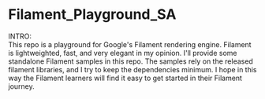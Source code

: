 # Filament_Playground_SA

INTRO:  
This repo is a playground for Google's Filament rendering engine. Filament is lightweighted, fast, and very elegant in my opinion. I'll provide some standalone Filament samples in this repo. The samples rely on the released filament libraries, and I try to keep the dependencies minimum. I hope in this way the Filament learners will find it easy to get started in their Filament journey.


